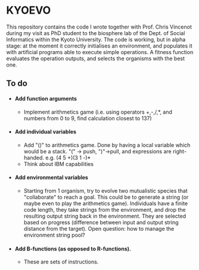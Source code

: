 # KYOEVO

This repository contains the code I wrote together with Prof. Chris Vincenot during my visit as PhD student to the biosphere lab of the Dept. of Social Informatics within the Kyoto University.  The code is working, but in alpha stage: at the moment it correctly initialises an environment, and populates it with artificial programs able to execute simple operations. A fitness function evaluates the operation outputs, and selects the organisms with the best one.

## To do
* #### Add function arguments
  * Implement arithmetics game (i.e. using operators +,-,/,*, and numbers from 0 to 9, find calculation closest to 137)

* #### Add individual variables
  * Add "()" to arithmetics game. Done by having a local variable which would be a stack. "(" -> push, ")"->pull, and expressions are right-handed. e.g. (4 5 +)(3 1 -)*
  * Think about IBM capabilities

* #### Add environmental variables
  * Starting from 1 organism, try to evolve two mutualistic species that "collaborate" to reach a goal. This could be to generate a string (or maybe even to play the arithmetics game). Individuals have a finite code length, they take strings from the environment, and drop the resulting output string back in the environment. They are selected based on progress (difference between input and output string distance from the target). Open question: how to manage the environment string pool?  

* #### Add B-functions (as opposed to R-functions).
  * These are sets of instructions.
